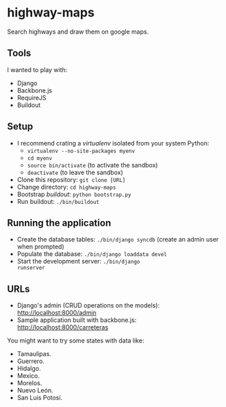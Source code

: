 # highway-maps

Search highways and draw them on google maps.

## Tools

I wanted to play with:

* Django
* Backbone.js
* RequireJS
* Buildout

## Setup

* I recommend crating a _virtualenv_ isolated from your system Python:
    * <code>virtualenv --no-site-packages myenv</code>
    * <code>cd myenv</code>
    * <code>source bin/activate</code> (to activate the sandbox)
    * <code>deactivate</code> (to leave the sandbox)
* Clone this repository: <code>git clone [URL]</code>
* Change directory: <code>cd highway-maps</code>
* Bootstrap _buildout_: <code>python bootstrap.py</code>
* Run buildout: <code>./bin/buildout</code>

## Running the application

* Create the database tables: <code>./bin/django syncdb</code> (create an admin user when prompted)
* Populate the database: <code>./bin/django loaddata devel</code>
* Start the development server: <code>./bin/django runserver</code>

## URLs

* Django's admin (CRUD operations on the models): [http://localhost:8000/admin](http://localhost:8000/admin)
* Sample application built with backbone.js: [http://localhost:8000/carreteras](http://localhost:8000/carreteras)

You might want to try some states with data like:

* Tamaulipas.
* Guerrero.
* Hidalgo.
* Mexico.
* Morelos.
* Nuevo León.
* San Luis Potosí.

